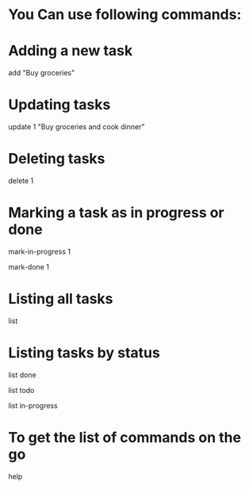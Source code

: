 # **You Can use following commands:**
# Adding a new task
add "Buy groceries"

# Updating tasks
update 1 "Buy groceries and cook dinner"

# Deleting tasks
delete 1

# Marking a task as in progress or done
mark-in-progress 1

mark-done 1

# Listing all tasks
list

# Listing tasks by status
list done

list todo

list in-progress


# To get the list of commands on the go
help
